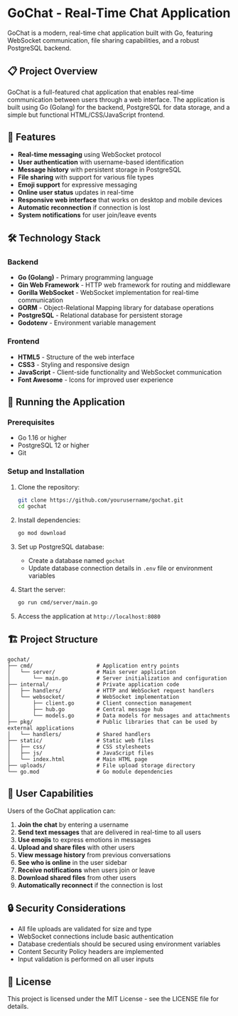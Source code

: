 # GoChat - Real-Time Chat Application

GoChat is a modern, real-time chat application built with Go, featuring WebSocket communication, file sharing capabilities, and a robust PostgreSQL backend.

## 📋 Project Overview

GoChat is a full-featured chat application that enables real-time communication between users through a web interface. The application is built using Go (Golang) for the backend, PostgreSQL for data storage, and a simple but functional HTML/CSS/JavaScript frontend.

## 🚀 Features

- **Real-time messaging** using WebSocket protocol
- **User authentication** with username-based identification
- **Message history** with persistent storage in PostgreSQL
- **File sharing** with support for various file types
- **Emoji support** for expressive messaging
- **Online user status** updates in real-time
- **Responsive web interface** that works on desktop and mobile devices
- **Automatic reconnection** if connection is lost
- **System notifications** for user join/leave events

## 🛠 Technology Stack

### Backend
- **Go (Golang)** - Primary programming language
- **Gin Web Framework** - HTTP web framework for routing and middleware
- **Gorilla WebSocket** - WebSocket implementation for real-time communication
- **GORM** - Object-Relational Mapping library for database operations
- **PostgreSQL** - Relational database for persistent storage
- **Godotenv** - Environment variable management

### Frontend
- **HTML5** - Structure of the web interface
- **CSS3** - Styling and responsive design
- **JavaScript** - Client-side functionality and WebSocket communication
- **Font Awesome** - Icons for improved user experience

## 🚀 Running the Application

### Prerequisites
- Go 1.16 or higher
- PostgreSQL 12 or higher
- Git

### Setup and Installation
1. Clone the repository:
   ```bash
   git clone https://github.com/yourusername/gochat.git
   cd gochat
   ```

2. Install dependencies:
   ```bash
   go mod download
   ```

3. Set up PostgreSQL database:
   - Create a database named `gochat`
   - Update database connection details in `.env` file or environment variables

4. Start the server:
   ```bash
   go run cmd/server/main.go
   ```

5. Access the application at `http://localhost:8080`

## 🏗️ Project Structure

```
gochat/
├── cmd/                    # Application entry points
│   └── server/             # Main server application
│       └── main.go         # Server initialization and configuration
├── internal/               # Private application code
│   ├── handlers/           # HTTP and WebSocket request handlers
│   └── websocket/          # WebSocket implementation
│       ├── client.go       # Client connection management
│       ├── hub.go          # Central message hub
│       └── models.go       # Data models for messages and attachments
├── pkg/                    # Public libraries that can be used by external applications
│   └── handlers/           # Shared handlers
├── static/                 # Static web files
│   ├── css/                # CSS stylesheets
│   ├── js/                 # JavaScript files
│   └── index.html          # Main HTML page
├── uploads/                # File upload storage directory
└── go.mod                  # Go module dependencies
```

## 👥 User Capabilities

Users of the GoChat application can:

1. **Join the chat** by entering a username
2. **Send text messages** that are delivered in real-time to all users
3. **Use emojis** to express emotions in messages
4. **Upload and share files** with other users
5. **View message history** from previous conversations
6. **See who is online** in the user sidebar
7. **Receive notifications** when users join or leave
8. **Download shared files** from other users
9. **Automatically reconnect** if the connection is lost

## 🔒 Security Considerations

- All file uploads are validated for size and type
- WebSocket connections include basic authentication
- Database credentials should be secured using environment variables
- Content Security Policy headers are implemented
- Input validation is performed on all user inputs

## 📜 License

This project is licensed under the MIT License - see the LICENSE file for details.
